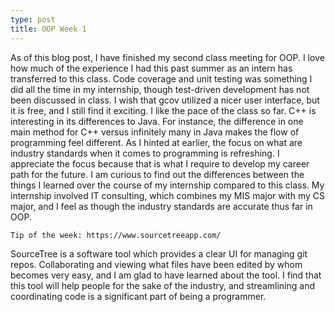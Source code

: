 ```yaml
---
type: post
title: OOP Week 1
---  
```

  As of this blog post, I have finished my second class meeting for OOP. I love how much of the experience I had this past summer as an intern has transferred to this class. Code coverage and unit testing was something I did all the time in my internship, though test-driven development has not been discussed in class. I wish that gcov utilized a nicer user interface, but it is free, and I still find it exciting. 
	I like the pace of the class so far. C++ is interesting in its differences to Java. For instance, the difference in one main method for C++ versus infinitely many in Java makes the flow of programming feel different.
	As I hinted at earlier, the focus on what are industry standards when it comes to programming is refreshing. I appreciate the focus because that is what I require to develop my career path for the future. I am curious to find out the differences between the things I learned over the course of my internship compared to this class. My internship involved IT consulting, which combines my MIS major with my CS major, and I feel as though the industry standards are accurate thus far in OOP. 
	
	Tip of the week: https://www.sourcetreeapp.com/
SourceTree is a software tool which provides a clear UI for managing git repos. Collaborating and viewing what files have been edited by whom becomes very easy, and I am glad to have learned about the tool. I find that this tool will help people for the sake of the industry, and streamlining and coordinating code is a significant part of being a programmer. 
